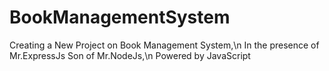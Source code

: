 # BookManagementSystem

Creating a New Project on Book Management System,\n
In the presence of Mr.ExpressJs Son of Mr.NodeJs,\n
Powered by JavaScript 

